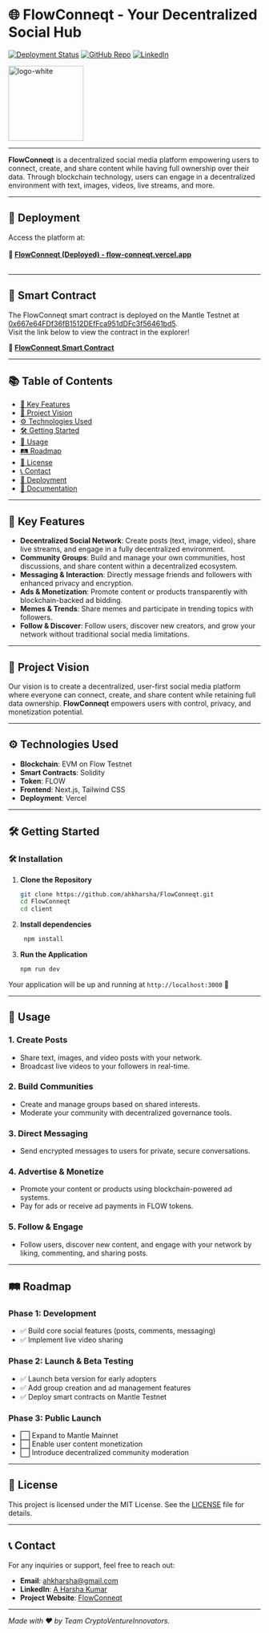 # 🌐 **FlowConneqt** - Your Decentralized Social Hub

[![Deployment Status](https://img.shields.io/badge/Deployment-Live-brightgreen)](https://flow-conneqt.vercel.app/)
[![GitHub Repo](https://img.shields.io/badge/GitHub-Repository-blue)](https://github.com/ahkharsha/FlowConneqt)
[![LinkedIn](https://img.shields.io/badge/Connect-LinkedIn-blue)](https://www.linkedin.com/in/harsha-kumar-a-271a76203/)

<img src="https://github.com/user-attachments/assets/3dfa6394-f229-4da5-b6eb-18596eb5de8d" alt="logo-white" width="150"/>

---

**FlowConneqt** is a decentralized social media platform empowering users to connect, create, and share content while having full ownership over their data. Through blockchain technology, users can engage in a decentralized environment with text, images, videos, live streams, and more.

---

## 🚀 **Deployment**

Access the platform at:  
<br>**🔗 [FlowConneqt (Deployed) - flow-conneqt.vercel.app](https://flow-conneqt.vercel.app/)**<br><br>

---

## 📜 **Smart Contract**

The FlowConneqt smart contract is deployed on the Mantle Testnet at [0x667e64FDf36fB1512DEfFca951dDFc3f56461bd5](https://evm-testnet.flowscan.io/address/0x667e64FDf36fB1512DEfFca951dDFc3f56461bd5).  
Visit the link below to view the contract in the explorer!

**🔗 [FlowConneqt Smart Contract](https://evm-testnet.flowscan.io/address/0x667e64FDf36fB1512DEfFca951dDFc3f56461bd5)**

---

## 📚 **Table of Contents**

- [🌟 Key Features](#-key-features)
- [🎯 Project Vision](#-project-vision)
- [⚙️ Technologies Used](#️-technologies-used)
- [🛠 Getting Started](#-getting-started)
- [📖 Usage](#-usage)
- [🛤 Roadmap](#-roadmap)
- [📜 License](#-license)
- [📞 Contact](#-contact)
- [🚀 Deployment](#-deployment)
- [📄 Documentation](#-documentation)

---

## 🌟 **Key Features**

- **Decentralized Social Network**: Create posts (text, image, video), share live streams, and engage in a fully decentralized environment.
- **Community Groups**: Build and manage your own communities, host discussions, and share content within a decentralized ecosystem.
- **Messaging & Interaction**: Directly message friends and followers with enhanced privacy and encryption.
- **Ads & Monetization**: Promote content or products transparently with blockchain-backed ad bidding.
- **Memes & Trends**: Share memes and participate in trending topics with followers.
- **Follow & Discover**: Follow users, discover new creators, and grow your network without traditional social media limitations.

---

## 🎯 **Project Vision**

Our vision is to create a decentralized, user-first social media platform where everyone can connect, create, and share content while retaining full data ownership. **FlowConneqt** empowers users with control, privacy, and monetization potential.

---

## ⚙️ **Technologies Used**

  - **Blockchain**: EVM on Flow Testnet
- **Smart Contracts**: Solidity
- **Token**: FLOW
- **Frontend**: Next.js, Tailwind CSS
- **Deployment**: Vercel

---

## 🛠 **Getting Started**

### 🛠️ **Installation**

1. **Clone the Repository**
    ```bash
    git clone https://github.com/ahkharsha/FlowConneqt.git
    cd FlowConneqt
    cd client
    ```

2. **Install dependencies**
   ```bash
    npm install
    ```

3. **Run the Application**
    ```bash
    npm run dev
    ```

Your application will be up and running at `http://localhost:3000` 🚀

---

## 📖 **Usage**

### **1. Create Posts**

- Share text, images, and video posts with your network.
- Broadcast live videos to your followers in real-time.

### **2. Build Communities**

- Create and manage groups based on shared interests.
- Moderate your community with decentralized governance tools.

### **3. Direct Messaging**

- Send encrypted messages to users for private, secure conversations.

### **4. Advertise & Monetize**

- Promote your content or products using blockchain-powered ad systems.
- Pay for ads or receive ad payments in FLOW tokens.

### **5. Follow & Engage**

- Follow users, discover new content, and engage with your network by liking, commenting, and sharing posts.

---

## 🛤 **Roadmap**

### **Phase 1: Development**

- ✅ Build core social features (posts, comments, messaging)
- ✅ Implement live video sharing

### **Phase 2: Launch & Beta Testing**

- ✅ Launch beta version for early adopters
- ✅ Add group creation and ad management features
- ✅ Deploy smart contracts on Mantle Testnet

### **Phase 3: Public Launch**

- ⬜ Expand to Mantle Mainnet
- ⬜ Enable user content monetization
- ⬜ Introduce decentralized community moderation

---

## 📜 **License**

This project is licensed under the MIT License. See the [LICENSE](https://github.com/ahkharsha/FlowConneqt/blob/master/LICENSE) file for details.

---

## 📞 **Contact**

For any inquiries or support, feel free to reach out:

- **Email**: [ahkharsha@gmail.com](mailto:ahkharsha@gmail.com)
- **LinkedIn**: [A Harsha Kumar](https://www.linkedin.com/in/harsha-kumar-a-271a76203/)
- **Project Website**: [FlowConneqt](https://flow-conneqt.vercel.app/)

---

*Made with ❤️ by Team CryptoVentureInnovators.*
